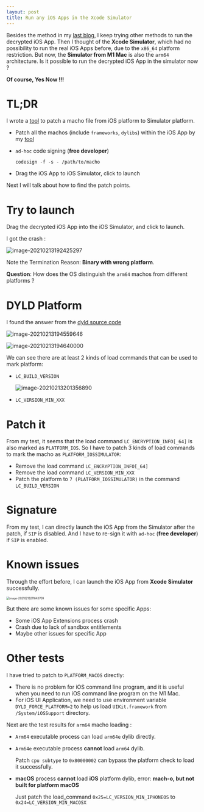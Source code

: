 ```yaml
---
layout: post
title: Run any iOS Apps in the Xcode Simulator
---
```


Besides the method in my [last blog](https://jhftss.github.io/Debug-any-iOS-Apps-on-M1-Mac/), I keep trying other methods to run the decrypted iOS App. Then I thought of the __Xcode Simulator__, which had no possibility to run the real iOS Apps before, due to the `x86_64` platform restriction. But now, the __Simulator from M1 Mac__ is also the `arm64` architecture. Is it possible to run the decrypted iOS App in the simulator now ?

__Of course, Yes Now !!!__

# TL;DR

I wrote a [tool](https://gist.github.com/jhftss/729aea25511439dc34f0fdfa158be9b6) to patch a macho file from iOS platform to Simulator platform.

- Patch all the machos (include `frameworks`, `dylibs`) within the iOS App by my [tool](https://gist.github.com/jhftss/729aea25511439dc34f0fdfa158be9b6) 

- `ad-hoc` code signing (__free developer__)

  `codesign -f -s - /path/to/macho`

- Drag the iOS App to iOS Simulator, click to launch

Next I will talk about how to find the patch points.

# Try to launch

Drag the decrypted iOS App into the iOS Simulator, and click to launch. 

I got the crash :

![image-20210213192425297](../res/2021-2-13-Run-any-iOS-Apps-in-the-Xcode-Simulator/image-20210213192425297.png)

Note the Termination Reason: __Binary with wrong platform__.

__Question__: How does the OS distinguish the `arm64` machos from different platforms ?

# DYLD Platform

I found the answer from the [dyld source code](https://opensource.apple.com/source/dyld/dyld-832.7.3/)

![image-20210213194559646](../res/2021-2-13-Run-any-iOS-Apps-in-the-Xcode-Simulator/image-20210213194559646.png)

![image-20210213194640000](../res/2021-2-13-Run-any-iOS-Apps-in-the-Xcode-Simulator/image-20210213194640000.png)

We can see there are at least 2 kinds of load commands that can be used to mark platform:

- `LC_BUILD_VERSION`

  ![image-20210213201356890](../res/2021-2-13-Run-any-iOS-Apps-in-the-Xcode-Simulator/image-20210213201356890.png)

- `LC_VERSION_MIN_XXX`

# Patch it

From my test, it seems that the load command `LC_ENCRYPTION_INFO[_64]` is also marked as `PLATFORM_IOS`. So I have to patch 3 kinds of load commands to mark the macho as `PLATFORM_IOSSIMULATOR`:

- Remove the load command  `LC_ENCRYPTION_INFO[_64]` 
- Remove the load command `LC_VERSION_MIN_XXX`
- Patch the platform to `7 (PLATFORM_IOSSIMULATOR)` in the command `LC_BUILD_VERSION`

# Signature 

From my test, I can directly launch the iOS App from the Simulator after the patch, if `SIP` is disabled. And I have to re-sign it with `ad-hoc`  (__free developer__) if `SIP` is enabled.

# Known issues

Through the effort before, I can launch the iOS App from __Xcode Simulator__ successfully.

<img src="../res/2021-2-13-Run-any-iOS-Apps-in-the-Xcode-Simulator/image-20210213211643709.png" alt="image-20210213211643709" style="zoom:50%;" />

But there are some known issues for some specific Apps:

- Some iOS App Extensions process crash
- Crash due to lack of sandbox entitlements
- Maybe other issues for specific App

# Other tests

I have tried to patch to `PLATFORM_MACOS` directly:

- There is no problem for iOS command line program, and it is useful when you need to run iOS command line program on the M1 Mac.
- For iOS UI Application, we need to use environment variable `DYLD_FORCE_PLATFORM=2` to help us load `UIKit.framework` from `/System/iOSSupport` directory.

Next are the test results for `arm64` macho loading :

- `Arm64` executable process can load `arm64e` dylib directly.

- `Arm64e` executable process __cannot__ load `arm64` dylib.

  Patch `cpu subtype` to `0x80000002` can bypass the platform check to load it successfully.

- __macOS__ process __cannot__ load __iOS__ platform dylib, error: **mach-o, but not built for platform macOS**

  Just patch the load_command `0x25=LC_VERSION_MIN_IPHONEOS` to `0x24=LC_VERSION_MIN_MACOSX`

